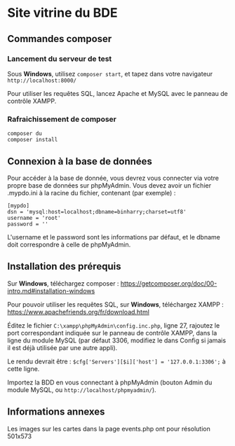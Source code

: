 # Site vitrine du BDE

## Commandes composer

### Lancement du serveur de test

Sous **Windows**, utilisez `composer start`, et tapez dans votre navigateur `http://localhost:8000/`

Pour utiliser les requêtes SQL, lancez Apache et MySQL avec le panneau de contrôle XAMPP.

### Rafraichissement de composer

```
composer du
composer install
```

## Connexion à la base de données

Pour accéder à la base de donnée, vous devrez vous connecter via votre propre base de données sur phpMyAdmin.
Vous devez avoir un fichier .mypdo.ini à la racine du fichier, contenant (par exemple) :

```
[mypdo]
dsn = 'mysql:host=localhost;dbname=binharry;charset=utf8'
username = 'root'
password = ''
```

L'username et le password sont les informations par défaut, et le dbname doit correspondre à celle de phpMyAdmin.

## Installation des prérequis

Sur **Windows**, téléchargez composer : https://getcomposer.org/doc/00-intro.md#installation-windows

Pour pouvoir utiliser les requêtes SQL, sur **Windows**, téléchargez XAMPP : https://www.apachefriends.org/fr/download.html

Éditez le fichier `C:\xampp\phpMyAdmin\config.inc.php`, ligne 27, rajoutez le port correspondant indiquée sur le panneau de contrôle XAMPP, dans la ligne du module MySQL (par défaut 3306, modifiez le dans Config si jamais il est déjà utilisée par une autre appli).

Le rendu devrait être : `$cfg['Servers'][$i]['host'] = '127.0.0.1:3306';` à cette ligne.

Importez la BDD en vous connectant à phpMyAdmin (bouton Admin du module MySQL, ou `http://localhost/phpmyadmin/`).

## Informations annexes

Les images sur les cartes dans la page events.php ont pour résolution 501x573